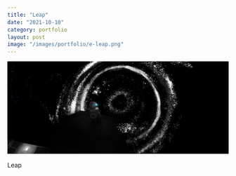 ```yaml
---
title: "Leap"
date: "2021-10-10"
category: portfolio
layout: post
image: "/images/portfolio/e-leap.png"
---
```


<p align="center">
<img src='/images/portfolio/e-leap.png', alt="Leap">
</p>

<p>Leap</p>
